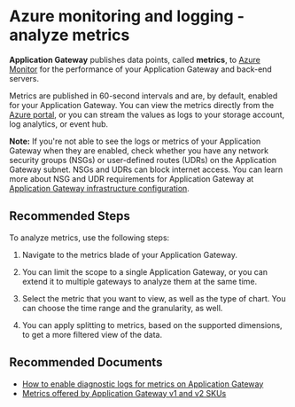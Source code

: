 <properties
    pageTitle="Azure monitoring and logging - analyze metrics"
    description="Azure monitoring and logging - analyze metrics"
    service="microsoft.network"
    resource="applicationgateways"
    authors="v-miegge"
    ms.author="Mario.Liu"
    displayOrder=""
    selfHelpType="generic"
    supportTopicIds="32786122"
    resourceTags=""
    productPesIds="15922"
    ownershipId="CloudNet_AzureApplicationGateway"
    cloudEnvironments="public, Fairfax, usnat, ussec"
    articleId="f8af2728-4c35-410f-ab95-e0fc1b0dd034"
/>

# Azure monitoring and logging - analyze metrics

**Application Gateway** publishes data points, called **metrics**, to [Azure Monitor](https://docs.microsoft.com/azure/azure-monitor/overview) for the performance of your Application Gateway and back-end servers.

Metrics are published in 60-second intervals and are, by default, enabled for your Application Gateway. You can view the metrics directly from the [Azure portal](https://portal.azure.com), or you can stream the values as logs to your storage account, log analytics, or event hub.

**Note:** If you're not able to see the logs or metrics of your Application Gateway when they are enabled, check whether you have any network security groups (NSGs) or user-defined routes (UDRs) on the Application Gateway subnet. NSGs and UDRs can block internet access. You can learn more about NSG and UDR requirements for Application Gateway at [Application Gateway infrastructure configuration](https://docs.microsoft.com/azure/application-gateway/configuration-infrastructure).

## **Recommended Steps**

To analyze metrics, use the following steps:

1. Navigate to the metrics blade of your Application Gateway.

2. You can limit the scope to a single Application Gateway, or you can extend it to multiple gateways to analyze them at the same time.

3. Select the metric that you want to view, as well as the type of chart. You can choose the time range and the granularity, as well.

4. You can apply splitting to metrics, based on the supported dimensions, to get a more filtered view of the data.

## **Recommended Documents**

- [How to enable diagnostic logs for metrics on Application Gateway](https://docs.microsoft.com/azure/application-gateway/application-gateway-diagnostics)
- [Metrics offered by Application Gateway v1 and v2 SKUs](https://docs.microsoft.com/azure/application-gateway/application-gateway-metrics)
